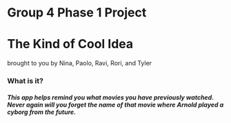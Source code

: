Group 4 Phase 1 Project
=====================

The Kind of Cool Idea
=====================
brought to you by Nina, Paolo, Ravi, Rori, and Tyler


### What is it?
##### This app helps remind you what movies you have previously watched. Never again will you forget the name of that movie where Arnold played a cyborg from the future.

